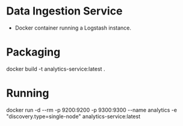 # Data Ingestion Service
- Docker container running a Logstash instance.

# Packaging
docker build -t analytics-service:latest .

# Running
docker run -d --rm -p 9200:9200 -p 9300:9300 --name analytics -e "discovery.type=single-node" analytics-service:latest
